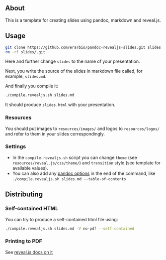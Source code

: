 ## About

This is a template for creating slides using pandoc, markdown and reveal.js.

## Usage

```bash
git clone https://github.com/era7bio/pandoc-revealjs-slides.git slides
rm -rf slides/.git
```

Here and further change `slides` to the name of your presentation.

Next, you write the source of the slides in markdown file called, for example, `slides.md`.

And finally you compile it:

```bash
./compile.revealjs.sh slides.md
```

It should produce `slides.html` with your presentation.

### Resources

You should put images to `resources/images/` and logos to `resources/logos/` and refer to them in your slides correspondingly.

### Settings

- In the `compile.revealjs.sh` script you can change `theme` (see `resources/reveal.js/css/theme/`) and `transition` style (see template for available values).
- You can also add any [pandoc options](http://johnmacfarlane.net/pandoc/README.html#options) in the end of the command, like `./compile.revealjs.sh slides.md --table-of-contents`


## Distributing

### Self-contained HTML

You can try to produce a self-contained html file using:

```bash
./compile.revealjs.sh slides.md -V no-pdf --self-contained
```

### Printing to PDF

See [reveal.js docs on it](https://github.com/hakimel/reveal.js#pdf-export)

